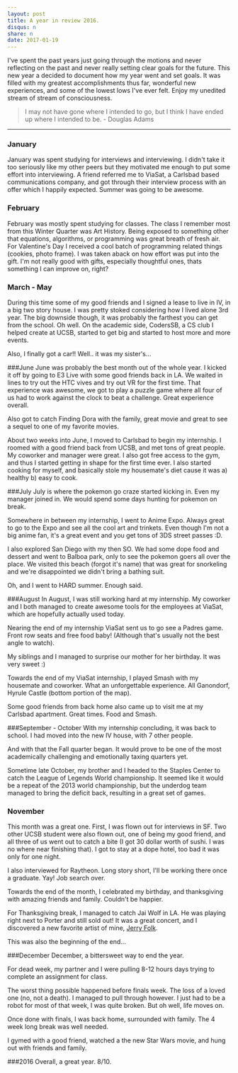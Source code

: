 ```yaml
---
layout: post
title: A year in review 2016.
disqus: n
share: n
date: 2017-01-19
---
```


I've spent the past years just going through the motions and never reflecting on the past and never really setting clear goals for the future. This new year a decided to document how my year went and set goals. It was filled with my greatest accomplishments thus far, wonderful new experiences, and some of the lowest lows I've ever felt. Enjoy my unedited stream of stream of consciousness.

> I may not have gone where I intended to go, but I think I have ended up where I intended to be. - Douglas Adams

---

### January
January was spent studying for interviews and interviewing. I didn't take it too seriously like my other peers but they motivated me enough to put some effort into interviewing. A friend referred me to ViaSat, a Carlsbad based communications company, and got through their interview process with an offer which I happily expected. Summer was going to be awesome.

### February
February was mostly spent studying for classes. The class I remember most from this Winter Quarter was Art History. Being exposed to something other that equations, algorithms, or programming was great breath of fresh air. For Valentine's Day I received a cool batch of programming related things (cookies, photo frame). I was taken aback on how effort was put into the gift. I'm not really good with gifts, especially thoughtful ones, thats something I can improve on, right?

### March - May
During this time some of my good friends and I signed a lease to live in IV, in a big two story house. I was pretty stoked considering how I lived alone 3rd year. The big downside though, it was probably the farthest you can get from the school. Oh well. On the academic side, CodersSB, a CS club I helped create at UCSB, started to get big and started to host more and more events.

Also, I finally got a car!! Well.. it was my sister's...

###June
June was probably the best month out of the whole year. I kicked it off by going to E3 Live with some good friends back in LA. We waited in lines to try out the HTC vives and try out VR for the first time. That experience was awesome, we got to play a puzzle game where all four of us had to work against the clock to beat a challenge. Great experience overall.

Also got to catch Finding Dora with the family, great movie and great to see a sequel to one of my favorite movies.

About two weeks into June, I moved to Carlsbad to begin my internship. I roomed with a good friend back from UCSB, and met tons of great people. My coworker and manager were great. I also got free access to the gym, and thus I started getting in shape for the first time ever. I also started cooking for myself, and basically stole my housemate's diet cause it was a) healthy b) easy to cook.


###July
July is where the pokemon go craze started kicking in. Even my manager joined in. We would spend some days hunting for pokemon on break.

Somewhere in between my internship, I went to Anime Expo. Always great to go to the Expo and see all the cool art and trinkets. Even though I'm not a big anime fan, it's a great event and you get tons of 3DS street passes :D.

I also explored San Diego with my then SO. We had some dope food and dessert and went to Balboa park, only to see the pokemon goers all over the place. We visited this beach (forgot it's name) that was great for snorkeling and we're disappointed we didn't bring a bathing suit.

Oh, and I went to HARD summer. Enough said.

###August
In August, I was still working hard at my internship. My coworker and I both managed to create awesome tools for the employees at ViaSat, which are hopefully actually used today.

Nearing the end of my internship ViaSat sent us to go see a Padres game. Front row seats and free food baby! (Although that's usually not the best angle to watch).

My siblings and I managed to surprise our mother for her birthday. It was very sweet :)

Towards the end of my ViaSat internship, I played Smash with my housemate and coworker. What an unforgettable experience. All Ganondorf, Hyrule Castle (bottom portion of the map).

Some good friends from back home also came up to visit me at my Carlsbad apartment. Great times. Food and Smash.

###September - October
With my internship concluding, it was back to school. I had moved into the new IV house, with 7 other people.

And with that the Fall quarter began. It would prove to be one of the most academically challenging and emotionally taxing quarters yet.

Sometime late October, my brother and I headed to the Staples Center to catch the League of Legends World championship. It seemed like it would be a repeat of the 2013 world championship, but the underdog team managed to bring the deficit back, resulting in a great set of games.

### November
This month was a great one. First, I was flown out for interviews in SF. Two other UCSB student were also flown out, one of being my good friend, and all three of us went out to catch a bite (I got 30 dollar worth of sushi. I was no where near finishing that). I got to stay at a dope hotel, too bad it was only for one night.

I also interviewed for Raytheon. Long story short, I'll be working there once a graduate. Yay! Job search over.

Towards the end of the month, I celebrated my birthday, and thanksgiving with amazing friends and family. Couldn't be happier.

For Thanksgiving break, I managed to catch Jai Wolf in LA. He was playing right next to Porter and still sold out! It was a great concert, and I discovered a new favorite artist of mine, [Jerry Folk](https://soundcloud.com/jerryfolkmusic/to-my-soul-jerry-folk-1).

This was also the beginning of the end...


###December
December, a bittersweet way to end the year.

For dead week, my partner and I were pulling 8-12 hours days trying to complete an assignment for class.

The worst thing possible happened before finals week. The loss of a loved one (no, not a death). I managed to pull through however. I just had to be a robot for most of that week, I was quite broken. But oh well, life moves on.

Once done with finals, I was back home, surrounded with family. The 4 week long break was well needed.

I gymed with a good friend, watched a the new Star Wars movie, and hung out with friends and family.

###2016
Overall, a great year. 8/10.

